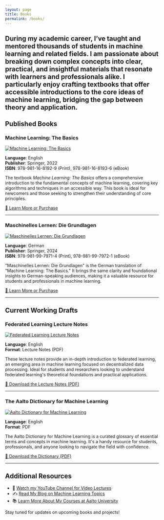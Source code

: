 ```yaml
---
layout: page
title: Books
permalink: /books/
---
```


During my academic career, I’ve taught and mentored thousands of students in machine learning and related fields. 
I am passionate about breaking down complex concepts into clear, practical, and insightful materials that resonate 
with learners and professionals alike. I particularly enjoy crafting textbooks that offer accessible introductions to the 
core ideas of machine learning, bridging the gap between theory and application.
---

## **Published Books**

### **Machine Learning: The Basics**

[![Machine Learning: The Basics](https://media.springernature.com/w200/springer-static/cover/book/9789811681936.jpg)](https://link.springer.com/book/10.1007/978-981-16-8193-6)

**Language**: English  
**Publisher**: Springer, 2022  
**ISBN**: 978-981-16-8192-9 (Print), 978-981-16-8193-6 (eBook)  

The textbook *Machine Learning: The Basics* offers a comprehensive introduction to the fundamental 
concepts of machine learning, covering key algorithms and techniques in an accessible way. This book 
is ideal for newcomers and those seeking to strengthen their understanding of core principles.

[📖 Learn More or Purchase](https://link.springer.com/book/10.1007/978-981-16-8193-6)

---

### **Maschinelles Lernen: Die Grundlagen**

[![Maschinelles Lernen: Die Grundlagen](https://media.springernature.com/w200/springer-static/cover/book/9789819979721.jpg)](https://link.springer.com/book/10.1007/978-981-99-7972-1)

**Language**: German  
**Publisher**: Springer, 2024  
**ISBN**: 978-981-99-7971-4 (Print), 978-981-99-7972-1 (eBook)  

"Maschinelles Lernen: Die Grundlagen" is the German translation of "Machine Learning: The Basics." It brings the 
same clarity and foundational insights to German-speaking audiences, making it a valuable resource for students 
and professionals in machine learning.

[📖 Learn More or Purchase](https://link.springer.com/book/10.1007/978-981-99-7972-1)

---

## **Current Working Drafts**

### **Federated Learning Lecture Notes**

[![Federated Learning Lecture Notes](https://img.icons8.com/ios/250/federated-learning.png)](https://github.com/alexjungaalto/FederatedLearning/blob/main/material/FL_LectureNotes.pdf)

**Language**: English  
**Format**: Lecture Notes (PDF)  

These lecture notes provide an in-depth introduction to federated learning, an emerging area in machine learning 
focused on decentralized data processing. Ideal for students and researchers looking to understand federated 
learning's theoretical foundations and practical applications.

[📄 Download the Lecture Notes (PDF)](https://github.com/alexjungaalto/FederatedLearning/blob/main/material/FL_LectureNotes.pdf)

---

### **The Aalto Dictionary for Machine Learning**

[![Aalto Dictionary for Machine Learning](https://img.icons8.com/ios/250/book-dictionary.png)](https://aaltodictionaryofml.github.io/ADictML.pdf)

**Language**: English  
**Format**: PDF  

The Aalto Dictionary for Machine Learning is a curated glossary of essential terms and concepts in machine learning. 
It's a handy resource for students, professionals, and anyone looking to navigate the field with confidence.

[📄 Download the Dictionary (PDF)](https://aaltodictionaryofml.github.io/ADictML.pdf)

---

## Additional Resources

- 🎥 [Watch my YouTube Channel for Video Lectures](https://www.youtube.com/@alexjung111)  
- ✍️ [Read My Blog on Machine Learning Topics](/blog/)  
- 📚 [Learn More About My Courses at Aalto University](https://aalto.fi)

Stay tuned for updates on upcoming books and projects!
